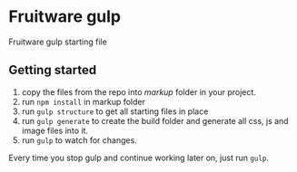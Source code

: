 Fruitware gulp
==============

Fruitware gulp starting file

## Getting started

1. copy the files from the repo into *markup* folder in your project.
1. run `npm install` in markup folder
2. run `gulp structure` to get all starting files in place
3. run `gulp generate` to create the build folder and generate all css, js and image files into it.
4. run `gulp` to watch for changes.

Every time you stop gulp and continue working later on, just run `gulp`.
